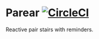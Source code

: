 # Parear [![CircleCI](https://circleci.com/gh/vrcca/parear.svg?style=svg&circle-token=1a66b447e2082897e62001bb6e8cd17197e75dac)](https://circleci.com/gh/vrcca/parear)

Reactive pair stairs with reminders.

